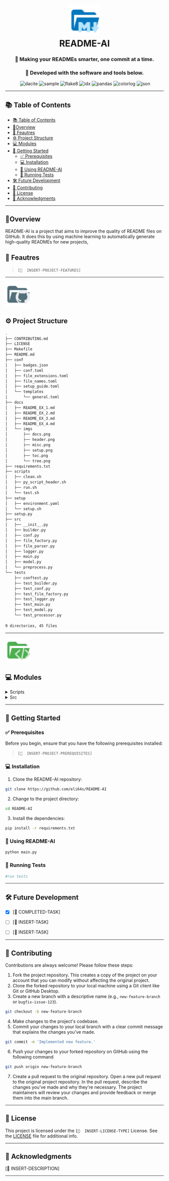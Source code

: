
<div align="center">
<h1 align="center">
<img src="https://raw.githubusercontent.com/PKief/vscode-material-icon-theme/ec559a9f6bfd399b82bb44393651661b08aaf7ba/icons/folder-markdown-open.svg" width="100" />
<br>
README-AI
</h1>
<h3 align="center">📍 Making your READMEs smarter, one commit at a time.</h3>
<h3 align="center">🚀 Developed with the software and tools below.</h3>
<p align="center">

<img src="https://img.shields.io/badge/OpenAI-412991.svg?style=for-the-badge&logo=OpenAI&logoColor=white" alt="" />
<img src="https://img.shields.io/badge/pandas-150458.svg?style=for-the-badge&logo=pandas&logoColor=white" alt="dacite" />
<img src="https://img.shields.io/badge/Markdown-000000.svg?style=for-the-badge&logo=Markdown&logoColor=white" alt="sample" />
<img src="https://img.shields.io/badge/JSON-000000.svg?style=for-the-badge&logo=JSON&logoColor=white" alt="flake8" />

<img src="https://img.shields.io/badge/Python-3776AB.svg?style=for-the-badge&logo=Python&logoColor=white" alt="idx" />
<img src="https://img.shields.io/badge/Pytest-0A9EDC.svg?style=for-the-badge&logo=Pytest&logoColor=white" alt="pandas" />
<img src="https://img.shields.io/badge/spaCy-09A3D5.svg?style=for-the-badge&logo=spaCy&logoColor=white" alt="colorlog" />
<img src="https://img.shields.io/badge/GNU%20Bash-4EAA25.svg?style=for-the-badge&logo=GNU-Bash&logoColor=white" alt="json" />
</p>

</div>

---
## 📚 Table of Contents
- [📚 Table of Contents](#-table-of-contents)
- [📍Overview](#overview)
- [🔮 Feautres](#-feautres)
- [⚙️ Project Structure](#️-project-structure)
- [💻 Modules](#-modules)
- [🚀 Getting Started](#-getting-started)
  - [✅ Prerequisites](#-prerequisites)
  - [💻 Installation](#-installation)
  - [🤖 Using README-AI](#-using-readme-ai)
  - [🧪 Running Tests](#-running-tests)
- [🛠 Future Development](#-future-development)
- [🤝 Contributing](#-contributing)
- [🪪 License](#-license)
- [🙏 Acknowledgments](#-acknowledgments)

---

## 📍Overview

README-AI is a project that aims to improve the quality of README files on GitHub. It does this by using machine learning to automatically generate high-quality READMEs for new projects,

## 🔮 Feautres

> `[📌  INSERT-PROJECT-FEATURES]`

---

<img src="https://raw.githubusercontent.com/PKief/vscode-material-icon-theme/ec559a9f6bfd399b82bb44393651661b08aaf7ba/icons/folder-github-open.svg" width="80" />

## ⚙️ Project Structure

```bash
.
├── CONTRIBUTING.md
├── LICENSE
├── Makefile
├── README.md
├── conf
│   ├── badges.json
│   ├── conf.toml
│   ├── file_extensions.toml
│   ├── file_names.toml
│   ├── setup_guide.toml
│   └── templates
│       └── general.toml
├── docs
│   ├── README_EX_1.md
│   ├── README_EX_2.md
│   ├── README_EX_3.md
│   ├── README_EX_4.md
│   └── imgs
│       ├── docs.png
│       ├── header.png
│       ├── misc.png
│       ├── setup.png
│       ├── toc.png
│       └── tree.png
├── requirements.txt
├── scripts
│   ├── clean.sh
│   ├── py_script_header.sh
│   ├── run.sh
│   └── test.sh
├── setup
│   ├── environment.yaml
│   └── setup.sh
├── setup.py
├── src
│   ├── __init__.py
│   ├── builder.py
│   ├── conf.py
│   ├── file_factory.py
│   ├── file_parser.py
│   ├── logger.py
│   ├── main.py
│   ├── model.py
│   └── preprocess.py
└── tests
    ├── conftest.py
    ├── test_builder.py
    ├── test_conf.py
    ├── test_file_factory.py
    ├── test_logger.py
    ├── test_main.py
    ├── test_model.py
    └── test_processor.py

9 directories, 45 files
```
---

<img src="https://raw.githubusercontent.com/PKief/vscode-material-icon-theme/ec559a9f6bfd399b82bb44393651661b08aaf7ba/icons/folder-src-open.svg" width="80" />

## 💻 Modules
<details closed><summary>Scripts</summary>

| File                | Summary                                                                                                                                                                  |
|:--------------------|:-------------------------------------------------------------------------------------------------------------------------------------------------------------------------|
| py_script_header.sh | This code is a Bash script that iterates through all the . py files in a specified folder and adds a header to each file with the script name, author, and date updated. |
| run.sh              | This code is a Bash script that activates a Conda environment and runs a Python script. It also allows for the exporting of environment variables.                       |
| clean.sh            | This code is a Bash script that cleans up Python cache files, removes build artifacts, Jupyter notebook checkpoints, pytest cache, and benchmarks.                       |

</details>

<details closed><summary>Src</summary>

| File            | Summary                                                                                                                                                                                                  |
|:----------------|:---------------------------------------------------------------------------------------------------------------------------------------------------------------------------------------------------------|
| preprocess.py   | This code provides methods to process a GitHub repository, such as cloning the repository to a temporary directory, getting the file contents, and getting the project dependencies.                     |
| file_parser.py  | This is a file parser module which provides functions to parse various types of files and extract dependencies from them.                                                                                |
| conf.py         | This code defines configuration constants for an application, including OpenAI API details, GitHub repository details, Markdown template strings, and project paths.                                     |
| logger.py       | Logger is a class for the project that provides logging capabilities with colored output. It supports logging levels such as DEBUG, INFO, WARNING, ERROR, and CRITICAL.                                  |
| file_factory.py | This File Factory module provides a class, FileHandler, which allows for the reading and writing of files in markdown, toml, and json formats.                                                           |
| model.py        | This code uses the OpenAI GPT-3 model to generate summary text from code. It uses the OpenAI API to access the GPT-3 model, and the Spacy library to summarize the generated text.                       |
| builder.py      | This code builds a README. md file from a template and data. It uses the pandas library to parse the data, the git library to clone a repository, and the subprocess library to create a directory tree. |
| main.py         | README-AI is a tool that generates a README. md file for your repository. It uses OpenAI's API to generate summaries of the codebase, and a configuration file to customize the output.                  |

</details>
<hr />

## 🚀 Getting Started

### ✅ Prerequisites

Before you begin, ensure that you have the following prerequisites installed:
> `[📌  INSERT-PROJECT-PREREQUISITES]`

### 💻 Installation

1. Clone the README-AI repository:
```sh
git clone https://github.com/eli64s/README-AI
```

2. Change to the project directory:
```sh
cd README-AI
```

3. Install the dependencies:
```sh
pip install -r requirements.txt
```

### 🤖 Using README-AI

```sh
python main.py
```

### 🧪 Running Tests
```sh
#run tests
```

<hr />

## 🛠 Future Development
- [X] [📌  COMPLETED-TASK]
- [ ] [📌  INSERT-TASK]
- [ ] [📌  INSERT-TASK]


---

## 🤝 Contributing
Contributions are always welcome! Please follow these steps:
1. Fork the project repository. This creates a copy of the project on your account that you can modify without affecting the original project.
2. Clone the forked repository to your local machine using a Git client like Git or GitHub Desktop.
3. Create a new branch with a descriptive name (e.g., `new-feature-branch` or `bugfix-issue-123`).
```sh
git checkout -b new-feature-branch
```
4. Make changes to the project's codebase.
5. Commit your changes to your local branch with a clear commit message that explains the changes you've made.
```sh
git commit -m 'Implemented new feature.'
```
6. Push your changes to your forked repository on GitHub using the following command
```sh
git push origin new-feature-branch
```
7. Create a pull request to the original repository.
Open a new pull request to the original project repository. In the pull request, describe the changes you've made and why they're necessary. 
The project maintainers will review your changes and provide feedback or merge them into the main branch.

---

## 🪪 License

This project is licensed under the `[📌  INSERT-LICENSE-TYPE]` License. See the [LICENSE](https://docs.github.com/en/communities/setting-up-your-project-for-healthy-contributions/adding-a-license-to-a-repository) file for additional info.

---

## 🙏 Acknowledgments

[📌  INSERT-DESCRIPTION]


---

